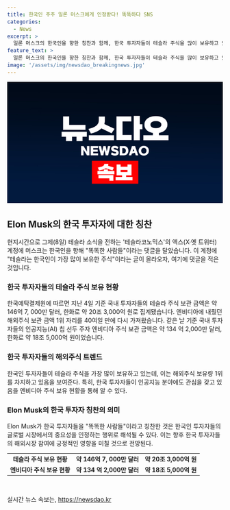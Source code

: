 ```yaml
---
title: 한국인 주주 일론 머스크에게 인정받다! 똑똑하다 SNS
categories:
  - News
excerpt: >
  일론 머스크의 한국인을 향한 칭찬과 함께, 한국 투자자들이 테슬라 주식을 많이 보유하고 있다는 사실을 소개한 게시물이 SNS 엑스 테슬라코노믹스를 통해 화제가 되고 있습니다. 이에 따라 한국예탁결제원의 데이터에 따르면 한국 투자자들의 테슬라 주식 보유 금액이 상당한 규모에 이르렀다는 사실이 관심을 끌고 있습니다. 이러한 소식으로 인해 해당 게시물은 25만회의 조회 수를 기록하며 화두가 되었습니다.
feature_text: >
  일론 머스크의 한국인을 향한 칭찬과 함께, 한국 투자자들이 테슬라 주식을 많이 보유하고 있다는 사실을 소개한 게시물이 SNS 엑스 테슬라코노믹스를 통해 화제가 되고 있습니다. 이에 따라 한국예탁결제원의 데이터에 따르면 한국 투자자들의 테슬라 주식 보유 금액이 상당한 규모에 이르렀다는 사실이 관심을 끌고 있습니다. 이러한 소식으로 인해 해당 게시물은 25만회의 조회 수를 기록하며 화두가 되었습니다.
image: '/assets/img/newsdao_breakingnews.jpg'
---
```


<p><img src="/assets/img/newsdao_breakingnews.jpg" alt="ontimetimes 속보" /></p>

<h2 data-ke-size="size26">Elon Musk의 한국 투자자에 대한 칭찬</h2>

<p data-ke-size="size16">현지시간으로 그제(8일) 테슬라 소식을 전하는 '테슬라코노믹스'의 엑스(X·옛 트위터) 계정에 머스크는 한국인을 향해 "똑똑한 사람들"이라는 댓글을 달았습니다. 이 계정에 "테슬라는 한국인이 가장 많이 보유한 주식"이라는 글이 올라오자, 여기에 댓글을 적은 것입니다.</p>

<h3 data-ke-size="size24">한국 투자자들의 테슬라 주식 보유 현황</h3>

<p data-ke-size="size16">한국예탁결제원에 따르면 지난 4일 기준 국내 투자자들의 테슬라 주식 보관 금액은 약 146억 7, 000만 달러, 한화로 약 20조 3,000억 원로 집계됐습니다. 엔비디아에 내줬던 해외주식 보관 금액 1위 자리를 40여일 만에 다시 가져왔습니다. 같은 날 기준 국내 투자자들의 인공지능(AI) 칩 선두 주자 엔비디아 주식 보관 금액은 약 134 억 2,000만 달러, 한화로 약 18조 5,000억 원이었습니다.</p>

<h3 data-ke-size="size24">한국 투자자들의 해외주식 트렌드</h3>

<p data-ke-size="size16">한국인 투자자들이 테슬라 주식을 가장 많이 보유하고 있는데, 이는 해외주식 보유량 1위를 차지하고 있음을 보여준다. 특히, 한국 투자자들이 인공지능 분야에도 관심을 갖고 있음을 엔비디아 주식 보유 현황을 통해 알 수 있다.</p>

<h3 data-ke-size="size24">Elon Musk의 한국 투자자 칭찬의 의미</h3>

<p data-ke-size="size16">Elon Musk가 한국 투자자들을 "똑똑한 사람들"이라고 칭찬한 것은 한국인 투자자들의 글로벌 시장에서의 중요성을 인정하는 행위로 해석될 수 있다. 이는 향후 한국 투자자들의 해외시장 참여에 긍정적인 영향을 미칠 것으로 전망된다.</p>

<table>
    <tr>
        <td style="text-align: center; height: 17px;"><b>테슬라 주식 보유 현황</b></td>
        <td style="text-align: center; height: 17px;"><b>약 146억 7, 000만 달러</b></td>
        <td style="text-align: center; height: 17px;"><b>약 20조 3,000억 원</b></td>
    </tr>
    <tr>
        <td style="text-align: center; height: 17px;"><b>엔비디아 주식 보유 현황</b></td>
        <td style="text-align: center; height: 17px;"><b>약 134 억 2,000만 달러</b></td>
        <td style="text-align: center; height: 17px;"><b>약 18조 5,000억 원</b></td>
    </tr>
</table>

<p data-ke-size="size16">&nbsp;</p>
실시간 뉴스 속보는, <a href="https://newsdao.kr" rel="dofollow">https://newsdao.kr</a>


